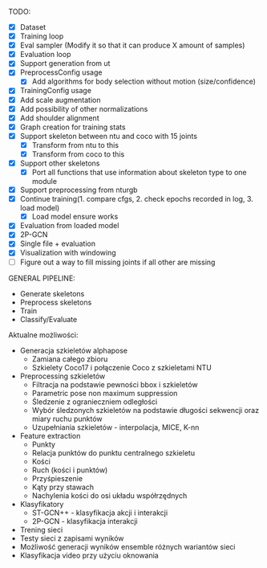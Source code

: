 TODO:

- [x] Dataset
- [x] Training loop
- [x] Eval sampler (Modify it so that it can produce X amount of samples)
- [x] Evaluation loop
- [x] Support generation from ut
- [x] PreprocessConfig usage
    - [x] Add algorithms for body selection without motion (size/confidence)
- [x] TrainingConfig usage
- [x] Add scale augmentation
- [x] Add possibility of other normalizations
- [x] Add shoulder alignment
- [x] Graph creation for training stats
- [x] Support skeleton between ntu and coco with 15 joints
    - [x] Transform from ntu to this
    - [x] Transform from coco to this
- [x] Support other skeletons
    - [x] Port all functions that use information about skeleton type to one module
- [x] Support preprocessing from nturgb
- [x] Continue training(1. compare cfgs, 2. check epochs recorded in log, 3. load model)
    -  [x] Load model ensure works
- [x] Evaluation from loaded model
- [x] 2P-GCN
- [x] Single file + evaluation
- [x] Visualization with windowing
- [ ] Figure out a way to fill missing joints if all other are missing

GENERAL PIPELINE:

- Generate skeletons
- Preprocess skeletons
- Train
- Classify/Evaluate



Aktualne możliwości:
- Generacja szkieletów alphapose
  - Zamiana całego zbioru 
  - Szkielety Coco17 i połączenie Coco z szkieletami NTU
- Preprocessing szkieletów
  - Filtracja na podstawie pewności bbox i szkieletów
  - Parametric pose non maximum suppression
  - Śledzenie z ogranieczniem odległości
  - Wybór śledzonych szkieletów na podstawie długości sekwencji oraz miary ruchu punktów
  - Uzupełniania szkieletów - interpolacja, MICE, K-nn
- Feature extraction
  - Punkty
  - Relacja punktów do punktu centralnego szkieletu
  - Kości
  - Ruch (kości i punktów)
  - Przyśpieszenie 
  - Kąty przy stawach
  - Nachylenia kości do osi układu współrzędnych
- Klasyfikatory
  - ST-GCN++ - klasyfikacja akcji i interakcji
  - 2P-GCN - klasyfikacja interakcji
- Trening sieci
- Testy sieci z zapisami wyników
- Możliwość generacji wyników ensemble różnych wariantów sieci
- Klasyfikacja video przy użyciu oknowania
